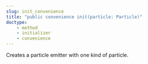 ```yaml
---
slug: init_convenience
title: "public convenience init(particle: Particle)"
doctype:
    - method
    - initializer
    - convenience
---
```

Creates a particle emitter with one kind of particle.
